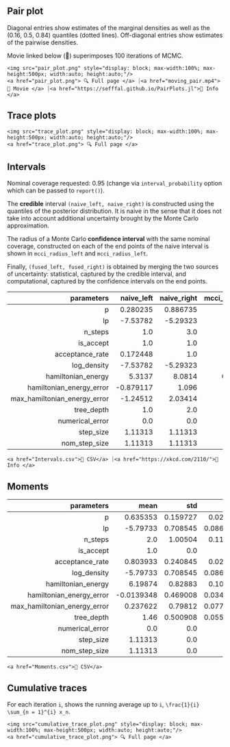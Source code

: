 ## Pair plot 

Diagonal entries show estimates of the marginal 
densities as well as the (0.16, 0.5, 0.84) 
quantiles (dotted lines). 
Off-diagonal entries show estimates of the pairwise 
densities. 

Movie linked below (🍿) superimposes 
100 iterations 
of MCMC. 

```@raw html
<img src="pair_plot.png" style="display: block; max-width:100%; max-height:500px; width:auto; height:auto;"/>
<a href="pair_plot.png"> 🔍 Full page </a> ⏐<a href="moving_pair.mp4">🍿 Movie </a> ⏐<a href="https://sefffal.github.io/PairPlots.jl">🔗 Info </a>
```


## Trace plots 


```@raw html
<img src="trace_plot.png" style="display: block; max-width:100%; max-height:500px; width:auto; height:auto;"/>
<a href="trace_plot.png"> 🔍 Full page </a>  
```


## Intervals 

Nominal coverage requested: 0.95 
(change via `interval_probability` option which can be passed to `report()`). 

The **credible** interval `(naive_left, naive_right)` is constructed using the quantiles 
of the posterior distribution. It is naive in the sense that it does not take 
into account additional uncertainty brought by the Monte Carlo approximation. 

The radius of a Monte Carlo **confidence interval** with the same nominal coverage, 
constructed on each of the end points of the naive interval is shown in 
`mcci_radius_left` and `mcci_radius_left`. 

Finally, `(fused_left, fused_right)` is obtained by merging the two sources of 
uncertainty: statistical, captured by the credible interval, and computational, 
captured by the confidence intervals on the end points. 

| **parameters**                  | **naive\_left** | **naive\_right** | **mcci\_radius\_left** | **mcci\_radius\_right** | **fused\_left** | **fused\_right** |
|--------------------------------:|----------------:|-----------------:|-----------------------:|------------------------:|----------------:|-----------------:|
| p                               | 0.280235        | 0.886735         | 0.111082               | 0.0195002               | 0.169153        | 0.906235         |
| lp                              | -7.53782        | -5.29323         | 1.41184                | 0.00265649              | -8.94966        | -5.29057         |
| n\_steps                        | 1.0             | 3.0              | 0.0                    | NaN                     | 1.0             | NaN              |
| is\_accept                      | 1.0             | 1.0              | NaN                    | NaN                     | NaN             | NaN              |
| acceptance\_rate                | 0.172448        | 1.0              | 0.158201               | NaN                     | 0.0142462       | NaN              |
| log\_density                    | -7.53782        | -5.29323         | 1.41184                | 0.00265649              | -8.94966        | -5.29057         |
| hamiltonian\_energy             | 5.3137          | 8.0814           | 0.0166179              | 0.487762                | 5.29708         | 8.56916          |
| hamiltonian\_energy\_error      | -0.879117       | 1.096            | 1.04249                | 0.946672                | -1.92161        | 2.04267          |
| max\_hamiltonian\_energy\_error | -1.24512        | 2.03414          | 0.794498               | 0.90417                 | -2.03962        | 2.93831          |
| tree\_depth                     | 1.0             | 2.0              | 0.0                    | NaN                     | 1.0             | NaN              |
| numerical\_error                | 0.0             | 0.0              | NaN                    | NaN                     | NaN             | NaN              |
| step\_size                      | 1.11313         | 1.11313          | NaN                    | NaN                     | NaN             | NaN              |
| nom\_step\_size                 | 1.11313         | 1.11313          | NaN                    | NaN                     | NaN             | NaN              |
 

```@raw html
<a href="Intervals.csv">💾 CSV</a> ⏐<a href="https://xkcd.com/2110/">🔗 Info </a>
```


## Moments 


| **parameters**                  | **mean**   | **std**  | **mcse**  | **ess\_bulk** | **ess\_tail** | **rhat** | **ess\_per\_sec** |
|--------------------------------:|-----------:|---------:|----------:|--------------:|--------------:|---------:|------------------:|
| p                               | 0.635353   | 0.159727 | 0.020829  | 54.2471       | 75.0404       | 1.00752  | 12.3908           |
| lp                              | -5.79733   | 0.708545 | 0.0863458 | 55.1412       | 96.8032       | 0.990586 | 12.5951           |
| n\_steps                        | 2.0        | 1.00504  | 0.112281  | 80.1218       | NaN           | NaN      | 18.301            |
| is\_accept                      | 1.0        | 0.0      | NaN       | NaN           | NaN           | NaN      | NaN               |
| acceptance\_rate                | 0.803933   | 0.240845 | 0.024462  | 94.055        | NaN           | 1.00535  | 21.4836           |
| log\_density                    | -5.79733   | 0.708545 | 0.0863458 | 55.1412       | 96.8032       | 0.990586 | 12.5951           |
| hamiltonian\_energy             | 6.19874    | 0.82883  | 0.103885  | 62.1917       | 78.3393       | 1.00234  | 14.2055           |
| hamiltonian\_energy\_error      | -0.0139348 | 0.469008 | 0.0340981 | 120.067       | 100.074       | 0.995929 | 27.4252           |
| max\_hamiltonian\_energy\_error | 0.237622   | 0.79812  | 0.0775868 | 97.229        | 76.6284       | 0.992079 | 22.2085           |
| tree\_depth                     | 1.46       | 0.500908 | 0.0555126 | 81.4204       | NaN           | 1.01579  | 18.5976           |
| numerical\_error                | 0.0        | 0.0      | NaN       | NaN           | NaN           | NaN      | NaN               |
| step\_size                      | 1.11313    | 0.0      | NaN       | NaN           | NaN           | NaN      | NaN               |
| nom\_step\_size                 | 1.11313    | 0.0      | NaN       | NaN           | NaN           | NaN      | NaN               |
 

```@raw html
<a href="Moments.csv">💾 CSV</a> 
```


## Cumulative traces 

For each iteration ``i``, shows the running average up to ``i``,
``\frac{1}{i} \sum_{n = 1}^{i} x_n``. 

```@raw html
<img src="cumulative_trace_plot.png" style="display: block; max-width:100%; max-height:500px; width:auto; height:auto;"/>
<a href="cumulative_trace_plot.png"> 🔍 Full page </a>  
```

